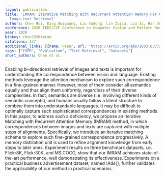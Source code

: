 ```yaml
---
layout: publication
title: 'IMRAM: Iterative Matching With Recurrent Attention Memory For Cross-modal
  Image-text Retrieval'
authors: Chen Hui, Ding Guiguang, Liu Xudong, Lin Zijia, Liu Ji, Han Jungong
conference: 2020 IEEE/CVF Conference on Computer Vision and Pattern Recognition (CVPR)
year: 2020
bibkey: chen2020imram
citations: 337
additional_links: [{name: Paper, url: 'https://arxiv.org/abs/2003.03772'}]
tags: ["CVPR", "Evaluation", "Text-Retrieval", "Datasets"]
short_authors: Chen et al.
---
```

Enabling bi-directional retrieval of images and texts is important for
understanding the correspondence between vision and language. Existing methods
leverage the attention mechanism to explore such correspondence in a
fine-grained manner. However, most of them consider all semantics equally and
thus align them uniformly, regardless of their diverse complexities. In fact,
semantics are diverse (i.e. involving different kinds of semantic concepts),
and humans usually follow a latent structure to combine them into
understandable languages. It may be difficult to optimally capture such
sophisticated correspondences in existing methods. In this paper, to address
such a deficiency, we propose an Iterative Matching with Recurrent Attention
Memory (IMRAM) method, in which correspondences between images and texts are
captured with multiple steps of alignments. Specifically, we introduce an
iterative matching scheme to explore such fine-grained correspondence
progressively. A memory distillation unit is used to refine alignment knowledge
from early steps to later ones. Experiment results on three benchmark datasets,
i.e. Flickr8K, Flickr30K, and MS COCO, show that our IMRAM achieves
state-of-the-art performance, well demonstrating its effectiveness. Experiments
on a practical business advertisement dataset, named \Ads\{\}, further validates
the applicability of our method in practical scenarios.